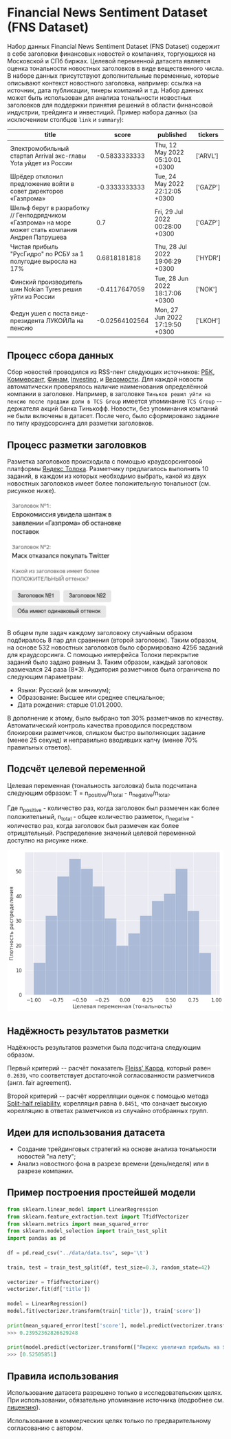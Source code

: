 # Financial News Sentiment Dataset (FNS Dataset)

Набор данных Financial News Sentiment Dataset (FNS Dataset) содержит в себе заголовки финансовых новостей о компаниях, торгующихся на Московской и СПб биржах. Целевой переменной датасета является оценка тональности новостных заголовков в виде вещественного числа. В наборе данных присутствуют дополнительные переменные, которые описывают контекст новостного заголовка, например: ссылка на источник, дата публикации, тикеры компаний и т.д. Набор данных может быть использован для анализа тональности новостных заголовков для поддержки принятия решений в области финансовой индустрии, трейдинга и инвестиций. Пример набора данных (за исключением столбцов `link` и	`summary`):

| title                                                                                               | score          | published                       | tickers  |
|-----------------------------------------------------------------------------------------------------|----------------|---------------------------------|----------|
| Электромобильный стартап Arrival экс-главы Yota уйдет из России                                     |  -0.5833333333 | Thu, 12 May 2022 05:10:01 +0300 | ['ARVL'] |
| Шрёдер отклонил предложение войти в совет директоров «Газпрома»                                     |  -0.3333333333 | Tue, 24 May 2022 22:12:05 +0300 | ['GAZP'] |
| Шельф берут в разработку // Генподрядчиком «Газпрома» на море может стать компания Андрея Патрушева |            0.7 | Fri, 29 Jul 2022 00:28:00 +0300 | ['GAZP'] |
| Чистая прибыль "РусГидро" по РСБУ за 1 полугодие выросла на 17%                                     |   0.6818181818 | Thu, 28 Jul 2022 19:06:29 +0300 | ['HYDR'] |
| Финский производитель шин Nokian Tyres решил уйти из России                                         |  -0.4117647059 | Tue, 28 Jun 2022 18:17:06 +0300 | ['NOK']  |
| Федун ушел с поста вице-президента ЛУКОЙЛа на пенсию                                                | -0.02564102564 | Mon, 27 Jun 2022 17:19:50 +0300 | ['LKOH'] |

## Процесс сбора данных

Сбор новостей проводился из RSS-лент следующих источников: [РБК](http://static.feed.rbc.ru/rbc/logical/footer/news.rss), [Коммерсант](https://www.kommersant.ru/RSS/main.xml), [Финам](https://www.finam.ru/analysis/conews/rsspoint), [Investing](https://ru.investing.com/rss/news.rss), и [Ведомости](https://www.vedomosti.ru/rss/news).
Для каждой новости автоматически проверялось наличие наименования определённой компании в заголовке. Например, в заголовке `Тиньков решил уйти на пенсию после продажи доли в TCS Group` имеется упоминание `TCS Group` -- держателя акций банка Тинькофф. Новости, без упоминания компаний не были включены в датасет. После чего, было сформировано задание по типу краудсорсинга для разметки заголовков.

## Процесс разметки заголовков

Разметка заголовков происходила с помощью краудсорсинговой платформы [Яндекс Толока](https://toloka.ai/). Разметчику предлагалось выполнить 10 заданий, в каждом из которых необходимо выбрать, какой из двух новостных заголовков имеет более положительную тональност (см. рисункое ниже).

![](res/img/toloka-example.jpg)

В общем пуле задач каждому заголовоку случайным образом подбиралось 8 пар для сравнения (второй заголовок). Таким образом, на основе 532 новостных заголовков было сформировано 4256 заданий для краудсорсинга. С помощью интерфейса Толоки перекрытие заданий было задано равным 3. Таким образом, каждый заголовок размечался 24 раза (8*3). Аудитория разметчиков была ограничена по следующим параметрам:

* Языки: Русский (как минимум);
* Образование: Высшее или среднее специальное;
* Дата рождения: старше 01.01.2000.

В дополнение к этому, было выбрано топ 30% разметчиков по качеству. Автоматический контроль качества проводился посредством блокировки разметчиков, слишком быстро выполняющих задание (менее 25 секунд) и неправильно вводивших капчу (менее 70% правильных ответов).

## Подсчёт целевой переменной

Целевая переменная (тональность заголовка) была подсчитана следующим образом: T = n<sub>positive</sub>/n<sub>total</sub> - n<sub>negative</sub>/n<sub>total</sub>.

Где n<sub>positive</sub> - количество раз, когда заголовок был размечен как более положительный, n<sub>total</sub> - общее количество разметок, n<sub>negative</sub> - количество раз, когда заголовок был размечен как более отрицательный. Распределение значений целевой переменной доступно на рисунке ниже.

![](res/img/target_dist.png)

## Надёжность результатов разметки

Надёжность результатов разметки была подсчитана следующим образом. 

Первый критерий -- расчёт показатель [Fleiss' Kappa](https://en.wikipedia.org/wiki/Fleiss%27_kappa), который равен `0.2639`, что соответствует достаточной согласованности разметчиков (англ. fair agreement).

Второй критерий -- расчёт коррелляции оценок с помощью метода [Split-half reliability](https://www.statology.org/split-half-reliability/), корелляция равна `0.8451`, что означает высокую корелляцию в ответах разметчиков из случайно отобранных групп.

## Идеи для использования датасета

* Создание трейдинговых стратегий на основе анализа тональности новостей "на лету";
* Анализ новостного фона в разрезе времени (день/неделя) или в разрезе компании.

## Пример построения простейшей модели

```python
from sklearn.linear_model import LinearRegression
from sklearn.feature_extraction.text import TfidfVectorizer
from sklearn.metrics import mean_squared_error
from sklearn.model_selection import train_test_split
import pandas as pd

df = pd.read_csv("../data/data.tsv", sep='\t')

train, test = train_test_split(df, test_size=0.3, random_state=42)

vectorizer = TfidfVectorizer()
vectorizer.fit(df['title'])

model = LinearRegression()
model.fit(vectorizer.transform(train['title']), train['score'])

print(mean_squared_error(test['score'], model.predict(vectorizer.transform(test['title']))))
>>> 0.23952362826629248

print(model.predict(vectorizer.transform(["Яндекс увеличил прибыль на $1 млрд"])))
>>> [0.52505851]
```

## Правила использования

Использование датасета разрешено только в исследовательских целях. При использовании, обязательно упоминание источника (подробнее см. [лицензию](https://github.com/WebOfRussia/financial-news-sentiment/blob/main/LICENCE)).

Использование в коммерческих целях только по предварительному согласованию с автором.
